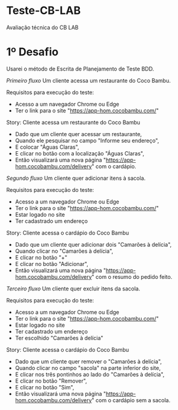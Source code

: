 # Teste-CB-LAB
Avaliação técnica do CB LAB

# 1º Desafio
Usarei o método de Escrita de Planejamento de Teste BDD.

*Primeiro fluxo*
Um cliente acessa um restaurante do Coco Bambu.

Requisitos para execução do teste:

* Acesso a um navegador Chrome ou Edge
* Ter o link para o site "https://app-hom.cocobambu.com/"

Story: Cliente acessa um restaurante do Coco Bambu

* Dado que um cliente quer acessar um restaurante,
* Quando ele pesquisar no campo "Informe seu endereço",
* E colocar "Águas Claras",
* E clicar no botão com a localização "Águas Claras",
* Então visualizará uma nova página "https://app-hom.cocobambu.com/delivery" com o cardápio.

*Segundo fluxo*
Um cliente quer adicionar itens à sacola.

Requisitos para execução do teste:

* Acesso a um navegador Chrome ou Edge
* Ter o link para o site "https://app-hom.cocobambu.com/"
* Estar logado no site
* Ter cadastrado um endereço

Story: Cliente acessa o cardápio do Coco Bambu

* Dado que um cliente quer adicionar dois "Camarões à delícia",
* Quando clicar no "Camarões à delícia",
* E clicar no botão "+"
* E clicar no botão "Adicionar",
* Então visualizará uma nova página "https://app-hom.cocobambu.com/delivery" com o resumo do pedido feito.

*Terceiro fluxo*
Um cliente quer excluir itens da sacola.

Requisitos para execução do teste:

* Acesso a um navegador Chrome ou Edge
* Ter o link para o site "https://app-hom.cocobambu.com/"
* Estar logado no site
* Ter cadastrado um endereço
* Ter escolhido "Camarões à delícia"

Story: Cliente acessa o cardápio do Coco Bambu

* Dado que um cliente quer remover o "Camarões à delícia",
* Quando clicar no campo "sacola" na parte inferior do site,
* E clicar nos três pontinhos ao lado do "Camarões à delícia",
* E clicar no botão "Remover",
* E clicar no botão "Sim",
* Então visualizará uma nova página "https://app-hom.cocobambu.com/delivery" com o cardápio sem a sacola.




